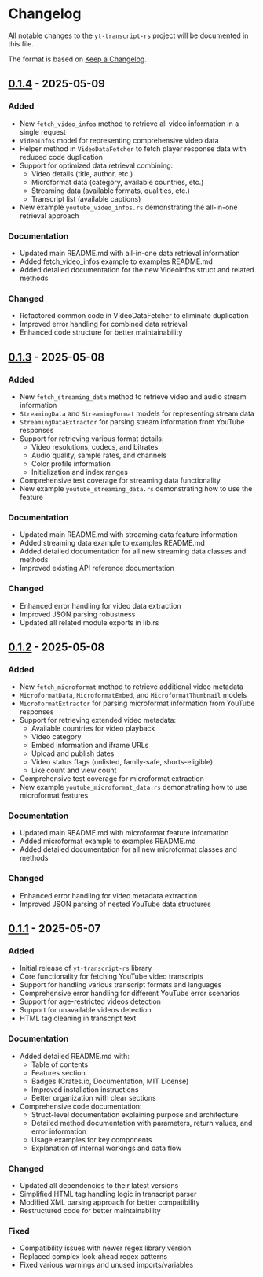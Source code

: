 # Changelog

All notable changes to the `yt-transcript-rs` project will be documented in this file.

The format is based on [Keep a Changelog](https://keepachangelog.com/en/1.0.0/).

## [0.1.4] - 2025-05-09

### Added
- New `fetch_video_infos` method to retrieve all video information in a single request
- `VideoInfos` model for representing comprehensive video data
- Helper method in `VideoDataFetcher` to fetch player response data with reduced code duplication
- Support for optimized data retrieval combining:
  - Video details (title, author, etc.)
  - Microformat data (category, available countries, etc.)
  - Streaming data (available formats, qualities, etc.)
  - Transcript list (available captions)
- New example `youtube_video_infos.rs` demonstrating the all-in-one retrieval approach

### Documentation
- Updated main README.md with all-in-one data retrieval information
- Added fetch_video_infos example to examples README.md
- Added detailed documentation for the new VideoInfos struct and related methods

### Changed
- Refactored common code in VideoDataFetcher to eliminate duplication
- Improved error handling for combined data retrieval
- Enhanced code structure for better maintainability

## [0.1.3] - 2025-05-08

### Added
- New `fetch_streaming_data` method to retrieve video and audio stream information
- `StreamingData` and `StreamingFormat` models for representing stream data
- `StreamingDataExtractor` for parsing stream information from YouTube responses
- Support for retrieving various format details:
  - Video resolutions, codecs, and bitrates
  - Audio quality, sample rates, and channels
  - Color profile information
  - Initialization and index ranges
- Comprehensive test coverage for streaming data functionality
- New example `youtube_streaming_data.rs` demonstrating how to use the feature

### Documentation
- Updated main README.md with streaming data feature information
- Added streaming data example to examples README.md
- Added detailed documentation for all new streaming data classes and methods
- Improved existing API reference documentation

### Changed
- Enhanced error handling for video data extraction
- Improved JSON parsing robustness
- Updated all related module exports in lib.rs

## [0.1.2] - 2025-05-08

### Added
- New `fetch_microformat` method to retrieve additional video metadata
- `MicroformatData`, `MicroformatEmbed`, and `MicroformatThumbnail` models
- `MicroformatExtractor` for parsing microformat information from YouTube responses
- Support for retrieving extended video metadata:
  - Available countries for video playback
  - Video category
  - Embed information and iframe URLs
  - Upload and publish dates
  - Video status flags (unlisted, family-safe, shorts-eligible)
  - Like count and view count
- Comprehensive test coverage for microformat extraction
- New example `youtube_microformat_data.rs` demonstrating how to use microformat features

### Documentation
- Updated main README.md with microformat feature information
- Added microformat example to examples README.md
- Added detailed documentation for all new microformat classes and methods

### Changed
- Enhanced error handling for video metadata extraction
- Improved JSON parsing of nested YouTube data structures

## [0.1.1] - 2025-05-07

### Added
- Initial release of `yt-transcript-rs` library
- Core functionality for fetching YouTube video transcripts
- Support for handling various transcript formats and languages
- Comprehensive error handling for different YouTube error scenarios
- Support for age-restricted videos detection
- Support for unavailable videos detection
- HTML tag cleaning in transcript text

### Documentation
- Added detailed README.md with:
  - Table of contents
  - Features section
  - Badges (Crates.io, Documentation, MIT License)
  - Improved installation instructions
  - Better organization with clear sections
- Comprehensive code documentation:
  - Struct-level documentation explaining purpose and architecture
  - Detailed method documentation with parameters, return values, and error information
  - Usage examples for key components
  - Explanation of internal workings and data flow

### Changed
- Updated all dependencies to their latest versions
- Simplified HTML tag handling logic in transcript parser
- Modified XML parsing approach for better compatibility
- Restructured code for better maintainability

### Fixed
- Compatibility issues with newer regex library version
- Replaced complex look-ahead regex patterns
- Fixed various warnings and unused imports/variables

[0.1.4]: https://github.com/akinsella/yt-transcript-rs/releases/tag/v0.1.4
[0.1.3]: https://github.com/akinsella/yt-transcript-rs/releases/tag/v0.1.3
[0.1.2]: https://github.com/akinsella/yt-transcript-rs/releases/tag/v0.1.2
[0.1.1]: https://github.com/akinsella/yt-transcript-rs/releases/tag/v0.1.1
